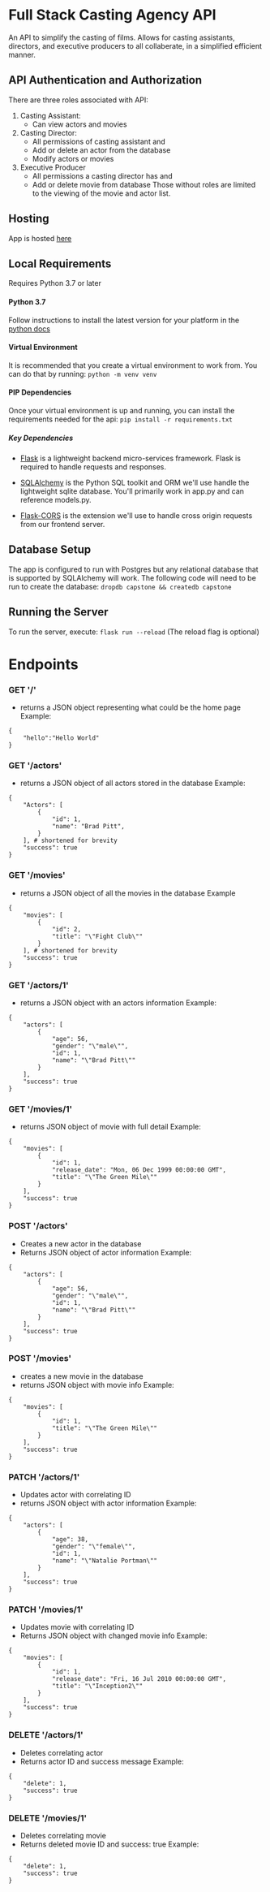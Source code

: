 # Full Stack Casting Agency API
An API to simplify the casting of films. Allows for casting assistants, directors, and executive producers to all collaberate, in a simplified efficient manner.

## API Authentication and Authorization
There are three roles associated with API:
1. Casting Assistant:
    - Can view actors and movies
2. Casting Director:
    - All permissions of casting assistant and
    - Add or delete an actor from the database
    - Modify actors or movies
2. Executive Producer
    - All permissions a casting director has and
    - Add or delete movie from database
Those without roles are limited to the viewing of the movie and actor list.

## Hosting
App is hosted [here](https://ben-capstone-fsnd.herokuapp.com/)

## Local Requirements
Requires Python 3.7 or later

#### Python 3.7
Follow instructions to install the latest version for your platform in the [python docs](https://docs.python.org/3/using/unix.html#getting-and-installing-the-latest-version-of-python)

#### Virtual Environment
It is recommended that you create a virtual environment to work from. You can do that by running:
`python -m venv venv`

#### PIP Dependencies
Once your virtual environment is up and running, you can install the requirements needed for the api:
`pip install -r requirements.txt`

##### Key Dependencies
- [Flask](http://flask.pocoo.org/) is a lightweight backend micro-services framework. Flask is required to handle requests and responses.

- [SQLAlchemy](https://www.sqlalchemy.org/) is the Python SQL toolkit and ORM we'll use handle the lightweight sqlite database. You'll primarily work in app.py and can reference models.py.

- [Flask-CORS](https://flask-cors.readthedocs.io/en/latest/#) is the extension we'll use to handle cross origin requests from our frontend server.

## Database Setup
The app is configured to run with Postgres but any relational database that is supported by SQLAlchemy will work. The following code will need to be run to create the database:
`dropdb capstone && createdb capstone`

## Running the Server
To run the server, execute:
`flask run --reload`
(The reload flag is optional)
 
# Endpoints
### GET '/'
- returns a JSON object representing what could be the home page
Example: 
```
{
	"hello":"Hello World"
}
```

### GET '/actors'
- returns a JSON object of all actors stored in the database
Example: 
```
{
    "Actors": [
        {
            "id": 1,
            "name": "Brad Pitt",
        }
    ], # shortened for brevity
    "success": true
}
```

### GET '/movies'
- returns a JSON object of all the movies in the database
Example 
```
{
    "movies": [
        {
            "id": 2,
            "title": "\"Fight Club\""
        }
    ], # shortened for brevity
    "success": true
}
```

### GET '/actors/1'
- returns a JSON object with an actors information
Example: 
```
{
    "actors": [
        {
            "age": 56,
            "gender": "\"male\"",
            "id": 1,
            "name": "\"Brad Pitt\""
        }
    ],
    "success": true
}
```

### GET '/movies/1'
- returns JSON object of movie with full detail
Example:
```
{
    "movies": [
        {
            "id": 1,
            "release_date": "Mon, 06 Dec 1999 00:00:00 GMT",
            "title": "\"The Green Mile\""
        }
    ],
    "success": true
}
```

### POST '/actors'
- Creates a new actor in the database
- Returns JSON object of actor information
Example:
```
{
    "actors": [
        {
            "age": 56,
            "gender": "\"male\"",
            "id": 1,
            "name": "\"Brad Pitt\""
        }
    ],
    "success": true
}
```

### POST '/movies'
- creates a new movie in the database
- returns JSON object with movie info
Example:
```
{
    "movies": [
        {
            "id": 1,
            "title": "\"The Green Mile\""
        }
    ],
    "success": true
}
```

### PATCH '/actors/1'
- Updates actor with correlating ID
- returns JSON object with actor information
Example:
```
{
    "actors": [
        {
            "age": 38,
            "gender": "\"female\"",
            "id": 1,
            "name": "\"Natalie Portman\""
        }
    ],
    "success": true
}
```

### PATCH '/movies/1'
- Updates movie with correlating ID
- Returns JSON object with changed movie info
Example:
```
{
    "movies": [
        {
            "id": 1,
            "release_date": "Fri, 16 Jul 2010 00:00:00 GMT",
            "title": "\"Inception2\""
        }
    ],
    "success": true
}
```

### DELETE '/actors/1'
- Deletes correlating actor 
- Returns actor ID and success message
Example:
```
{
    "delete": 1,
    "success": true
}
```

### DELETE '/movies/1'
- Deletes correlating movie
- Returns deleted movie ID and success: true
Example:
```
{
    "delete": 1,
    "success": true
}
```